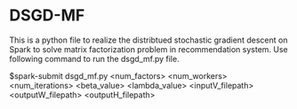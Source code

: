 # DSGD-MF

This is a python file to realize the distribtued stochastic gradient descent on Spark to solve matrix factorization problem in recommendation system.
Use following command to run the dsgd_mf.py file.

$spark-submit dsgd_mf.py <num_factors> <num_workers> <num_iterations> <beta_value> <lambda_value> <inputV_filepath> <outputW_filepath> <outputH_filepath>

